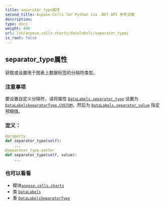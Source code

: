 ```yaml
---
title: separator_type属性
second_title: Aspose.Cells for Python via .NET API 参考文献
description:
type: docs
weight: 400
url: /zh/aspose.cells.charts/datalabels/separator_type/
is_root: false
---
```

## separator_type属性

获取或设置用于图表上数据标签的分隔符类型。

### 注意事项

要设置自定义分隔符，请将属性 [`DataLabels.separator_type`](/cells/python-net/zh/aspose.cells.charts/datalabels#separator_type) 设置为 [`DataLabelsSeparatorType.CUSTOM`](/cells/python-net/zh/aspose.cells.charts/datalabelsseparatortype#CUSTOM)，然后为 [`DataLabels.separator_value`](/cells/python-net/zh/aspose.cells.charts/datalabels#separator_value) 指定预期值。
### 定义：
```python
@property
def separator_type(self):
    ...
@separator_type.setter
def separator_type(self, value):
    ...
```

### 也可以看看
* 模块[`aspose.cells.charts`](../../)
* 类 [`DataLabels`](/cells/python-net/zh/aspose.cells.charts/datalabels)
* 类 [`DataLabelsSeparatorType`](/cells/python-net/zh/aspose.cells.charts/datalabelsseparatortype)
